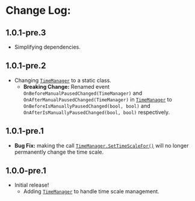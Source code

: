 # Change Log:

## 1.0.1-pre.3

- Simplifying dependencies.

## 1.0.1-pre.2

- Changing [`TimeManager`](/Runtime/TimeManager.cs) to a static class.
    - **Breaking Change:** Renamed event `OnBeforeManualPausedChanged(TimeManager)` and `OnAfterManualPausedChanged(TimeManager)` in [`TimeManager`](/Runtime/TimeManager.cs) to `OnBeforeIsManuallyPausedChanged(bool, bool)` and `OnAfterIsManuallyPausedChanged(bool, bool)` respectively.

## 1.0.1-pre.1

- **Bug Fix:** making the call [`TimeManager.SetTimeScaleFor()`](/Runtime/TimeManager.cs) will no longer permanently change the time scale.

## 1.0.0-pre.1

- Initial release!
    - Adding [`TimeManager`](/Runtime/TimeManager.cs) to handle time scale management.